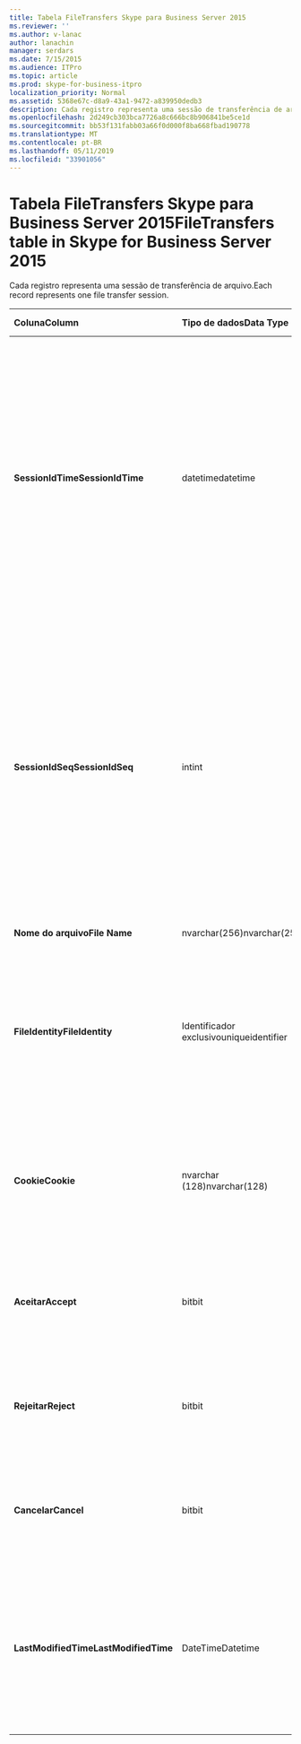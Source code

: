 ```yaml
---
title: Tabela FileTransfers Skype para Business Server 2015
ms.reviewer: ''
ms.author: v-lanac
author: lanachin
manager: serdars
ms.date: 7/15/2015
ms.audience: ITPro
ms.topic: article
ms.prod: skype-for-business-itpro
localization_priority: Normal
ms.assetid: 5368e67c-d8a9-43a1-9472-a839950dedb3
description: Cada registro representa uma sessão de transferência de arquivo.
ms.openlocfilehash: 2d249cb303bca7726a8c666bc8b906841be5ce1d
ms.sourcegitcommit: bb53f131fabb03a66f0d000f8ba668fbad190778
ms.translationtype: MT
ms.contentlocale: pt-BR
ms.lasthandoff: 05/11/2019
ms.locfileid: "33901056"
---
```

# <a name="filetransfers-table-in-skype-for-business-server-2015"></a><span data-ttu-id="5a017-103">Tabela FileTransfers Skype para Business Server 2015</span><span class="sxs-lookup"><span data-stu-id="5a017-103">FileTransfers table in Skype for Business Server 2015</span></span>
 
<span data-ttu-id="5a017-104">Cada registro representa uma sessão de transferência de arquivo.</span><span class="sxs-lookup"><span data-stu-id="5a017-104">Each record represents one file transfer session.</span></span>
  
|<span data-ttu-id="5a017-105">**Coluna**</span><span class="sxs-lookup"><span data-stu-id="5a017-105">**Column**</span></span>|<span data-ttu-id="5a017-106">**Tipo de dados**</span><span class="sxs-lookup"><span data-stu-id="5a017-106">**Data Type**</span></span>|<span data-ttu-id="5a017-107">**Chave/índice**</span><span class="sxs-lookup"><span data-stu-id="5a017-107">**Key/Index**</span></span>|<span data-ttu-id="5a017-108">**Detalhes**</span><span class="sxs-lookup"><span data-stu-id="5a017-108">**Details**</span></span>|
|:-----|:-----|:-----|:-----|
|<span data-ttu-id="5a017-109">**SessionIdTime**</span><span class="sxs-lookup"><span data-stu-id="5a017-109">**SessionIdTime**</span></span> <br/> |<span data-ttu-id="5a017-110">datetime</span><span class="sxs-lookup"><span data-stu-id="5a017-110">datetime</span></span>  <br/> |<span data-ttu-id="5a017-111">Primária, estrangeira</span><span class="sxs-lookup"><span data-stu-id="5a017-111">Primary, Foreign</span></span>  <br/> |<span data-ttu-id="5a017-112">Hora da solicitação de sessão.</span><span class="sxs-lookup"><span data-stu-id="5a017-112">Time of session request.</span></span> <span data-ttu-id="5a017-113">Usado em conjunto com **SessionIdSeq** para identificar exclusivamente uma sessão.</span><span class="sxs-lookup"><span data-stu-id="5a017-113">Used in conjunction with **SessionIdSeq** to uniquely identify a session.</span></span> <span data-ttu-id="5a017-114">Consulte a [tabela no Skype para Business Server 2015 de diálogos](dialogs.md) para obter mais informações.</span><span class="sxs-lookup"><span data-stu-id="5a017-114">See the [Dialogs table in Skype for Business Server 2015](dialogs.md) for more information.</span></span> <br/> |
|<span data-ttu-id="5a017-115">**SessionIdSeq**</span><span class="sxs-lookup"><span data-stu-id="5a017-115">**SessionIdSeq**</span></span> <br/> |<span data-ttu-id="5a017-116">int</span><span class="sxs-lookup"><span data-stu-id="5a017-116">int</span></span>  <br/> |<span data-ttu-id="5a017-117">Primária, estrangeira</span><span class="sxs-lookup"><span data-stu-id="5a017-117">Primary, Foreign</span></span>  <br/> |<span data-ttu-id="5a017-118">Número de identificação para identificar a sessão.</span><span class="sxs-lookup"><span data-stu-id="5a017-118">ID number to identify the session.</span></span> <span data-ttu-id="5a017-119">Usado em conjunto com **SessionIdTime** para identificar exclusivamente uma sessão.</span><span class="sxs-lookup"><span data-stu-id="5a017-119">Used in conjunction with **SessionIdTime** to uniquely identify a session.</span></span> <span data-ttu-id="5a017-120">Consulte a [tabela no Skype para Business Server 2015 de diálogos](dialogs.md) para obter mais informações.</span><span class="sxs-lookup"><span data-stu-id="5a017-120">See the [Dialogs table in Skype for Business Server 2015](dialogs.md) for more information.</span></span> <br/> |
|<span data-ttu-id="5a017-121">**Nome do arquivo**</span><span class="sxs-lookup"><span data-stu-id="5a017-121">**File Name**</span></span> <br/> |<span data-ttu-id="5a017-122">nvarchar(256)</span><span class="sxs-lookup"><span data-stu-id="5a017-122">nvarchar(256)</span></span>  <br/> ||<span data-ttu-id="5a017-123">Nome do arquivo.</span><span class="sxs-lookup"><span data-stu-id="5a017-123">Name of the file.</span></span>  <br/> |
|<span data-ttu-id="5a017-124">**FileIdentity**</span><span class="sxs-lookup"><span data-stu-id="5a017-124">**FileIdentity**</span></span> <br/> |<span data-ttu-id="5a017-125">Identificador exclusivo</span><span class="sxs-lookup"><span data-stu-id="5a017-125">uniqueidentifier</span></span>  <br/> ||<span data-ttu-id="5a017-126">Identificador exclusivo para distinguir entre transferências de arquivo envolvendo o mesmo nome de arquivo.</span><span class="sxs-lookup"><span data-stu-id="5a017-126">Unique identifier to distinguish between file transfers involving the same file name.</span></span>  <br/> |
|<span data-ttu-id="5a017-127">**Cookie**</span><span class="sxs-lookup"><span data-stu-id="5a017-127">**Cookie**</span></span> <br/> |<span data-ttu-id="5a017-128">nvarchar (128)</span><span class="sxs-lookup"><span data-stu-id="5a017-128">nvarchar(128)</span></span>  <br/> |<span data-ttu-id="5a017-129">Primária</span><span class="sxs-lookup"><span data-stu-id="5a017-129">Primary</span></span>  <br/> |<span data-ttu-id="5a017-130">Usado para identificar cada mensagem de acompanhamento como sendo associado a este.</span><span class="sxs-lookup"><span data-stu-id="5a017-130">Used to identify every follow-up message as being associated with this one.</span></span>  <br/> |
|<span data-ttu-id="5a017-131">**Aceitar**</span><span class="sxs-lookup"><span data-stu-id="5a017-131">**Accept**</span></span> <br/> |<span data-ttu-id="5a017-132">bit</span><span class="sxs-lookup"><span data-stu-id="5a017-132">bit</span></span>  <br/> ||<span data-ttu-id="5a017-133">Pode ser TRUE ou nulo.</span><span class="sxs-lookup"><span data-stu-id="5a017-133">Can be TRUE or NULL.</span></span> <span data-ttu-id="5a017-134">Se for TRUE, em seguida, rejeitar e Cancelar será NULL.</span><span class="sxs-lookup"><span data-stu-id="5a017-134">If TRUE, then Reject and Cancel will be NULL.</span></span>  <br/> |
|<span data-ttu-id="5a017-135">**Rejeitar**</span><span class="sxs-lookup"><span data-stu-id="5a017-135">**Reject**</span></span> <br/> |<span data-ttu-id="5a017-136">bit</span><span class="sxs-lookup"><span data-stu-id="5a017-136">bit</span></span>  <br/> ||<span data-ttu-id="5a017-137">Pode ser TRUE ou nulo.</span><span class="sxs-lookup"><span data-stu-id="5a017-137">Can be TRUE or NULL.</span></span> <span data-ttu-id="5a017-138">Se for TRUE, em seguida, aceitar e Cancelar será NULL.</span><span class="sxs-lookup"><span data-stu-id="5a017-138">If TRUE, then Accept and Cancel will be NULL.</span></span>  <br/> |
|<span data-ttu-id="5a017-139">**Cancelar**</span><span class="sxs-lookup"><span data-stu-id="5a017-139">**Cancel**</span></span> <br/> |<span data-ttu-id="5a017-140">bit</span><span class="sxs-lookup"><span data-stu-id="5a017-140">bit</span></span>  <br/> ||<span data-ttu-id="5a017-141">Pode ser TRUE ou nulo.</span><span class="sxs-lookup"><span data-stu-id="5a017-141">Can be TRUE or NULL.</span></span> <span data-ttu-id="5a017-142">Se for TRUE, em seguida, aceitar e rejeitar será NULL.</span><span class="sxs-lookup"><span data-stu-id="5a017-142">If TRUE, then Accept and Reject will be NULL.</span></span>  <br/> |
|<span data-ttu-id="5a017-143">**LastModifiedTime**</span><span class="sxs-lookup"><span data-stu-id="5a017-143">**LastModifiedTime**</span></span> <br/> |<span data-ttu-id="5a017-144">DateTime</span><span class="sxs-lookup"><span data-stu-id="5a017-144">Datetime</span></span>  <br/> ||<span data-ttu-id="5a017-145">Para uso interno pelo serviço de monitoramento.</span><span class="sxs-lookup"><span data-stu-id="5a017-145">For internal use by the Monitoring service.</span></span>  <br/> <span data-ttu-id="5a017-146">Este campo foi introduzido no Skype para Business Server 2015.</span><span class="sxs-lookup"><span data-stu-id="5a017-146">This field was introduced in Skype for Business Server 2015.</span></span>  <br/> |
   

